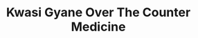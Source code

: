 ---
title: "Kwasi Gyane Over The Counter Medicine"
url: /accra/kwasi-gyane-over-the-counter-medicine/
shop: chemist
---